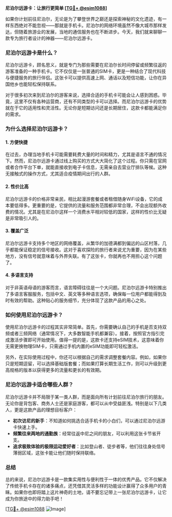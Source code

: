 **尼泊尔远游卡：让旅行更简单 [[TG💪+ @esim1088](https://t.me/s/esim1088)]**

如果你计划前往尼泊尔，无论是为了攀登世界之巅还是探索神秘的文化遗迹，有一样东西绝对不能忽视——那就是手机卡。尼泊尔的网络环境虽然不像大城市那样发达，但随着旅游业的发展，当地的通信服务也在不断进步。今天，我们就来聊聊一款专为旅行者设计的神器——尼泊尔远游卡。

### 尼泊尔远游卡是什么？

尼泊尔远游卡，顾名思义，就是专门为那些需要在尼泊尔长时间停留或频繁往返的游客准备的一种手机卡。它不仅仅是一张普通的SIM卡，更是一种结合了现代科技与便捷服务的旅行伴侣。这张卡可以提供高速上网、通话以及短信功能，让你在异国他乡也能轻松保持联系。

对于很多初次来到尼泊尔的游客来说，选择合适的手机卡可能会让人感到困惑。毕竟，这里不仅有各种运营商，还有不同类型的卡可以选择。而尼泊尔远游卡的优势就在于它的适用性和灵活性。无论你是短期访问还是长期居住，这款卡都能满足你的需求。

### 为什么选择尼泊尔远游卡？

#### 1. **方便快捷**
   在过去，办理当地手机卡可能需要耗费大量的时间和精力，尤其是语言不通的情况下。然而，尼泊尔远游卡通过线上购买的方式大大简化了这个过程。你只需在官网或者合作平台下单，就能直接收到电子卡信息，无需亲自去营业厅排队等候。这种无接触式的操作方式，尤其适合疫情期间出行的人群。

#### 2. **性价比高**
   尼泊尔远游卡的价格非常亲民，相比起漫游套餐或者租借随身WiFi设备，它的成本要低得多。更重要的是，它提供的流量和服务范围都非常合理，不会出现额外收费的情况。尤其是在尼泊尔这样一个消费水平相对较低的国家，这样的性价比无疑是非常吸引人的。

#### 3. **覆盖广泛**
   尼泊尔远游卡支持多个地区的网络覆盖，从繁华的加德满都到偏远的山区村落，几乎都能保证稳定的信号接收。这对于喜欢探险的旅行者来说尤为重要，因为在某些地方，没有信号就意味着与外界失联。有了这张卡，你就再也不用担心这个问题了。

#### 4. **多语言支持**
   对于非英语母语的游客而言，语言障碍往往是一个大问题。尼泊尔远游卡特别推出了多语言客服服务，包括中文、英文等多种语言选项，确保每一位用户都能得到及时有效的帮助。这种贴心的服务细节，充分体现了这款产品的用心之处。

### 如何使用尼泊尔远游卡？

使用尼泊尔远游卡的过程其实非常简单。首先，你需要确认自己的手机是否支持双频或者三频网络（通常情况下，大多数智能手机都兼容）。接着，按照官方指引完成激活步骤即可开始使用。值得一提的是，这款卡还支持eSIM技术，这意味着你无需更换物理SIM卡，只需通过手机内置的eSIM功能即可轻松激活。

另外，在实际使用过程中，你还可以根据自己的需求调整套餐内容。例如，如果你只是短期逗留，可以选择基础版套餐；而如果打算长期生活工作，则可以升级到更高规格的版本以获得更多的流量和更长的有效期。

### 尼泊尔远游卡适合哪些人群？

尼泊尔远游卡并不局限于某一类人群，而是面向所有计划前往尼泊尔旅行的朋友。无论你是背包客、商务人士还是家庭游客，都可以从中受益匪浅。特别是以下几类人，更是这款产品的理想目标客户：

- **初次访尼的新手**：不知道如何挑选合适手机卡的小白们，可以通过尼泊尔远游卡快速上手。
- **频繁往来两地的通勤族**：经常往返中尼之间的朋友，可以利用这张卡节省开支。
- **追求极致体验的极限运动爱好者**：比如登山者、徒步者等，他们往往身处信号薄弱区域，这张卡能让他们随时保持联络。

### 总结

总的来说，尼泊尔远游卡是一款集实用性与便利性于一体的优秀产品。它不仅解决了传统手机卡存在的诸多痛点，还凭借其灵活多样的功能设计赢得了众多用户的青睐。如果你也即将踏上这片神奇的土地，请不要忘记带上一张尼泊尔远游卡，让它成为你旅途中的得力助手吧！

[[TG💪+ @esim1088](https://t.me/s/esim1088) ![Image](https://i.postimg.cc/4NQfJmqS/Snipaste-2025-05-13-00-14-12.png)]